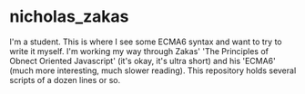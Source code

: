 # nicholas_zakas
I'm a student. 
This is where I see some ECMA6 syntax and want to try to write it myself.
I'm working my way through Zakas' 'The Principles of Obnect Oriented Javascript' (it's okay, it's ultra short) and his 'ECMA6' (much more interesting, much slower reading).
This repository holds several scripts of a dozen lines or so.
